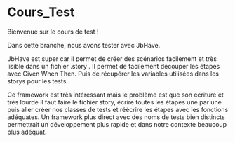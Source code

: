 # Cours_Test
Bienvenue sur le cours de test !

Dans cette branche, nous avons tester avec JbHave.

JbHave est super car il permet de créer des scénarios facilement et très lisible dans un fichier .story .
Il permet de facilement découper les étapes avec Given When Then. Puis de récupérer les variables utilisées dans les storys pour les tests.

Ce framework est très intéressant mais le problème est que son écriture et très lourde il faut faire le fichier story, écrire toutes les étapes une par une puis aller créer nos classes de tests et réécrire les étapes avec les fonctions adéquates. Un framework plus direct avec des noms de tests bien distincts permettrait un développement plus rapide et dans notre contexte beaucoup plus adéquat.

